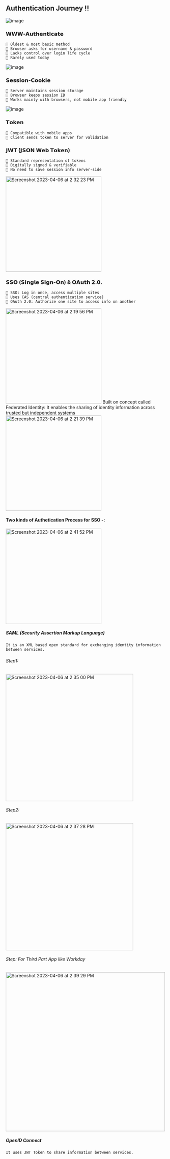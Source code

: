 ## Authentication Journey !!
![image](https://user-images.githubusercontent.com/22426280/227697014-a57c416f-425f-45dd-be76-c7189e0a4d17.png)

### 𝗪𝗪𝗪-𝗔𝘂𝘁𝗵𝗲𝗻𝘁𝗶𝗰𝗮𝘁𝗲
    🔹 Oldest & most basic method
    🔹 Browser asks for username & password
    🔹 Lacks control over login life cycle
    🔹 Rarely used today 
 ![image](https://user-images.githubusercontent.com/22426280/230318279-97b16268-6183-436e-b615-e27e492deda4.png)


### 𝗦𝗲𝘀𝘀𝗶𝗼𝗻-𝗖𝗼𝗼𝗸𝗶𝗲
    🔹 Server maintains session storage
    🔹 Browser keeps session ID
    🔹 Works mainly with browsers, not mobile app friendly
  ![image](https://user-images.githubusercontent.com/22426280/230319158-e2220a29-1820-455c-9f11-98c75ecce0d2.png)


### 𝗧𝗼𝗸𝗲𝗻
    🔹 Compatible with mobile apps
    🔹 Client sends token to server for validation

### 𝗝𝗪𝗧 (𝗝𝗦𝗢𝗡 𝗪𝗲𝗯 𝗧𝗼𝗸𝗲𝗻)
    🔹 Standard representation of tokens
    🔹 Digitally signed & verifiable
    🔹 No need to save session info server-side
  <img width="300" alt="Screenshot 2023-04-06 at 2 32 23 PM" src="https://user-images.githubusercontent.com/22426280/230329002-8a909041-966c-4266-ab8a-521c952633b7.png">


### 𝗦𝗦𝗢 (𝗦𝗶𝗻𝗴𝗹𝗲 𝗦𝗶𝗴𝗻-𝗢𝗻) & 𝗢𝗔𝘂𝘁𝗵 𝟮.𝟬. 
    🔹 SSO: Log in once, access multiple sites
    🔹 Uses CAS (central authentication service)
    🔹 OAuth 2.0: Authorize one site to access info on another
   <img width="300" alt="Screenshot 2023-04-06 at 2 19 56 PM" src="https://user-images.githubusercontent.com/22426280/230326770-3a2b2569-d03f-4fe5-973b-7e7eaf066da5.png">
            Built on concept called Federated Identity: It enables the sharing of identity information across trusted but independent systems 
            <img width="300" alt="Screenshot 2023-04-06 at 2 21 39 PM" src="https://user-images.githubusercontent.com/22426280/230327471-329655b3-b441-447b-9449-5558dc82ce22.png">
           
#### Two kinds of Authetication Process for SSO -:
   <img width="300" alt="Screenshot 2023-04-06 at 2 41 52 PM" src="https://user-images.githubusercontent.com/22426280/230331296-212b4cb5-1395-4366-aaeb-c6055a88bafb.png">
   
##### SAML (Security Assertion Markup Language)
    It is an XML based open standard for exchanging identity information between services.
###### Step1:
<img width="400" alt="Screenshot 2023-04-06 at 2 35 00 PM" src="https://user-images.githubusercontent.com/22426280/230332799-cb750cbb-d32e-4b22-9941-1409973954e8.png">

###### Step2:
<img width="400" alt="Screenshot 2023-04-06 at 2 37 28 PM" src="https://user-images.githubusercontent.com/22426280/230332989-7c8b9b81-a795-4c00-99ca-dc3eb9842e6c.png">

###### Step: For Third Part App like Workday
<img width="500" alt="Screenshot 2023-04-06 at 2 39 29 PM" src="https://user-images.githubusercontent.com/22426280/230333677-314000bd-3fc0-4b56-8086-d882638f8b47.png">


##### OpenID Connect
    It uses JWT Token to share information between services.
    
    
    

